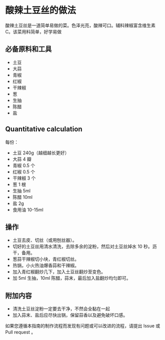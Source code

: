 # 酸辣土豆丝的做法

酸辣土豆丝是一道简单易做的菜。色泽光亮，酸辣可口。辅料辣椒富含维生素 C。该菜用料简单，好学易做

## 必备原料和工具

- 土豆
- 大蒜
- 青椒
- 红椒
- 干辣椒
- 葱
- 生抽
- 陈醋
- 盐

## Quantitative calculation

每份：

- 土豆 240g（越细越长更好）
- 大蒜 4 瓣
- 青椒 0.5 个
- 红椒 0.5 个
- 干辣椒 3 个
- 葱 1 根
- 生抽 5ml
- 陈醋 10ml
- 盐 2g
- 食用油 10-15ml

## 操作

- 土豆去皮、切丝（或用刨丝器）。
- 切好的土豆丝用清水清洗，去除多余的淀粉，然后对土豆丝焯水 10 秒。沥干，备用。
- 葱蒜干辣椒切小块，青红椒切丝。
- 热锅，小火热油爆香蒜和干辣椒。
- 加入青红椒翻炒几下，加入土豆丝翻炒至变色。
- 加 5ml 生抽，10ml 陈醋，蒜末，最后加入盐翻炒均匀即可。

## 附加内容

- 清洗土豆丝淀粉一定要去干净，不然会全黏在一起
- 加入蒜末、盐后应尽快出锅，保留蒜香以及避免破坏口感。

如果您遵循本指南的制作流程而发现有问题或可以改进的流程，请提出 Issue 或 Pull request 。
